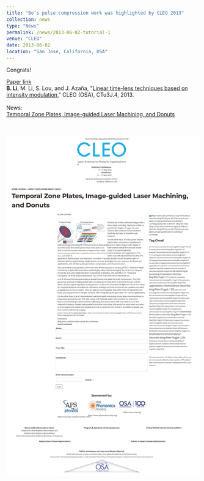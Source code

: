 ```yaml
---
title: "Bo's pulse compression work was highlighted by CLEO 2013"
collection: news
type: "News"
permalink: /news/2013-06-02-tutorial-1
venue: "CLEO"
date: 2013-06-02
location: "San Jose, California, USA"
---
```


Congrats!





[Paper link](https://www.osapublishing.org/abstract.cfm?uri=CLEO_AT-2018-JTh5C.5)
<br/>
 **B. Li**, M. Li, S. Lou, and J. Azaña, "[Linear time-lens techniques based on intensity modulation](http://bo-li-research.github.io/files/Conference-2013-CLEO_SI-2013-CTu3J.4.pdf)," CLEO (OSA), CTu3J.4, 2013.
<br/>
<br/>
News:<br/>
[Temporal Zone Plates, Image-guided Laser Machining, and Donuts](https://www.cleoconference.org/home/about-cleo/cleo-blog/2013/june-2013/temporal-zone-plates,-image-guided-laser-machining/)

<br/>
<br/>
<img src='/images/News-2013-06-02.jpg'>
